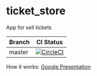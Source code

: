 # ticket_store
App for sell tickets

|Branch|CI Status|
| ------------- |:-------------:|
|master|[![CircleCI](https://circleci.com/gh/FrameBassman/ticket_store.svg?style=svg&circle-token=eaa1172bdfe82c31c2c262a893f81a4168aded7a)](https://circleci.com/gh/FrameBassman/ticket_store)|

How it works: [Google Presentation](https://docs.google.com/presentation/d/1ySysPscok2NbrhR0wVKIUO8ehOFOOqm8gvXsvruzgrs/edit?usp=sharing)
